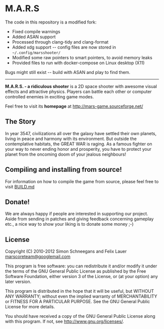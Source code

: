 M.A.R.S
======

The code in this repository is a modified fork:

- Fixed compile warnings
- Added ASAN support
- Processed through clang-tidy and clang-format
- Added xdg support -- config files are now stored in `~/.config/marsshooter/`
- Modified some raw pointers to smart pointers, to avoid memory leaks
- Provided files to run with docker-compose on Linux desktop (X11)

Bugs might still exist -- build with ASAN and play to find them.

---

**M.A.R.S. - a ridiculous shooter** is a 2D space shooter with awesome visual effects and attractive physics. Players can battle each other or computer controlled enemies in exciting game modes. 

Feel free to visit its **homepage** at http://mars-game.sourceforge.net/

## The Story
In year 3547, civilizations all over the galaxy have settled their own planets, living in peace and harmony with its environment. But outside the contemplative habitats, the GREAT WAR is raging. As a famous fighter on your way to never ending honor and prosperity, you have to protect your planet from the oncoming doom of your jealous neighbours!

## Compiling and installing from source!
For information on how to compile the game from source, please feel free to visit [BUILD.md](BUILD.md)

## Donate!
We are always happy if people are interested in supporting our project. Aside from sending in patches and giving feedback concerning gameplay etc., a nice way to show your liking is to donate some money ;-)

## License

Copyright (C) 2010-2012 Simon Schneegans and Felix Lauer <marscoreteam@googlemail.com>

This program is free software: you can redistribute it and/or modify it under the terms of the GNU General Public License as published by the Free Software Foundation, either version 3 of the License, or (at your option) any later version.

This program is distributed in the hope that it will be useful, but WITHOUT ANY WARRANTY; without even the implied warranty of MERCHANTABILITY or FITNESS FOR A PARTICULAR PURPOSE.  See the GNU General Public License for more details.

You should have received a copy of the GNU General Public License along with this program.  If not, see <http://www.gnu.org/licenses/>.

